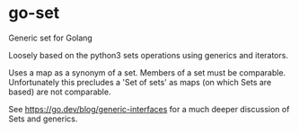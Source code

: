 # go-set

Generic set for Golang

Loosely based on the python3 sets operations using generics and iterators.

Uses a map as a synonym of a set. Members of a set must be comparable. 
Unfortunately this precludes a 'Set of sets' as maps (on which Sets are based) are not comparable.

See https://go.dev/blog/generic-interfaces for a much deeper discussion of Sets and generics.

